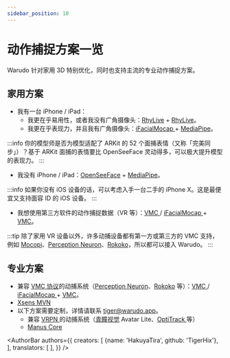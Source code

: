 ```yaml
---
sidebar_position: 10
---
```


# 动作捕捉方案一览

Warudo 针对家用 3D 特别优化，同时也支持主流的专业动作捕捉方案。

## 家用方案

* 我有一台 iPhone / iPad：
  * 我更在乎易用性，或者我没有广角摄像头：[RhyLive](rhylive.md) + [RhyLive](rhylive.md)。
  * 我更在乎表现力，并且我有广角摄像头：[iFacialMocap ](ifacialmocap.md)+ [MediaPipe](mediapipe.md)。

:::info
你的模型师是否为模型适配了 ARKit 的 52 个面捕表情（又称「完美同步」）？基于 ARKit 面捕的表情要比 OpenSeeFace 灵动得多，可以极大提升模型的表现力。
:::

* 我没有 iPhone / iPad：[OpenSeeFace](openseeface.md) + [MediaPipe](mediapipe.md)。

:::info
如果你没有 iOS 设备的话，可以考虑入手一台二手的 iPhone X。这是最便宜又支持面容 ID 的 iOS 设备。
:::

* 我想使用第三方软件的动作捕捉数据（VR 等）：[VMC ](vmc.md)/ [iFacialMocap ](ifacialmocap.md)+ [VMC](vmc.md)。

:::tip
除了家用 VR 设备以外，许多动捕设备都有第一方或第三方的 VMC 支持，例如 [Mocopi](https://www.sony.jp/mocopi/)、[Perception Neuron](https://github.com/emilianavt/VSeeFaceManual#perception-neuron-tracking)、[Rokoko](https://twitter.com/Kana\_Fuyuko/status/1521809776354680832)，所以都可以接入 Warudo。
:::

## 专业方案

* 兼容 [VMC 协议](https://protocol.vmc.info/english)的动捕系统（[Perception Neuron](https://github.com/emilianavt/VSeeFaceManual#perception-neuron-tracking)、[Rokoko](https://twitter.com/Kana\_Fuyuko/status/1521809776354680832) 等）：[VMC ](vmc.md)/ [iFacialMocap ](ifacialmocap.md)+ [VMC](vmc.md)。
* [Xsens MVN](xsens-mvn.md)
* 以下方案需要定制，详情请联系 [tiger@warudo.app](mailto:tiger@warudo.app)。
  * 兼容 [VRPN ](https://github.com/vrpn/vrpn)的动捕系统（[青瞳视觉](https://digi-human.com) Avatar Lite、[OptiTrack ](https://optitrack.com/)等）
  * [Manus Core](https://www.manus-meta.com/knowledge-products/manus-core)

<AuthorBar authors={{
  creators: [
    {name: 'HakuyaTira', github: 'TigerHix'},
  ],
  translators: [
  ],
}} />